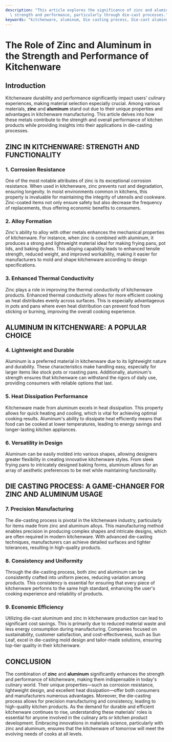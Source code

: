 ```yaml
---
description: "This article explores the significance of zinc and aluminum in enhancing kitchenware\
  \ strength and performance, particularly through die-cast processes."
keywords: "kitchenware, aluminum, Die casting process, Die-cast aluminum"
---
```

# The Role of Zinc and Aluminum in the Strength and Performance of Kitchenware

## Introduction

Kitchenware durability and performance significantly impact users' culinary experiences, making material selection especially crucial. Among various materials, **zinc** and **aluminum** stand out due to their unique properties and advantages in kitchenware manufacturing. This article delves into how these metals contribute to the strength and overall performance of kitchen products while providing insights into their applications in die-casting processes.

## ZINC IN KITCHENWARE: STRENGTH AND FUNCTIONALITY

### 1. Corrosion Resistance

One of the most notable attributes of zinc is its exceptional corrosion resistance. When used in kitchenware, zinc prevents rust and degradation, ensuring longevity. In moist environments common in kitchens, this property is invaluable for maintaining the integrity of utensils and cookware. Zinc-coated items not only ensure safety but also decrease the frequency of replacements, thus offering economic benefits to consumers.

### 2. Alloy Formation

Zinc's ability to alloy with other metals enhances the mechanical properties of kitchenware. For instance, when zinc is combined with aluminum, it produces a strong and lightweight material ideal for making frying pans, pot lids, and baking dishes. This alloying capability leads to enhanced tensile strength, reduced weight, and improved workability, making it easier for manufacturers to mold and shape kitchenware according to design specifications.

### 3. Enhanced Thermal Conductivity

Zinc plays a role in improving the thermal conductivity of kitchenware products. Enhanced thermal conductivity allows for more efficient cooking as heat distributes evenly across surfaces. This is especially advantageous in pots and pans where even heat distribution can prevent food from sticking or burning, improving the overall cooking experience.

## ALUMINUM IN KITCHENWARE: A POPULAR CHOICE

### 4. Lightweight and Durable

Aluminum is a preferred material in kitchenware due to its lightweight nature and durability. These characteristics make handling easy, especially for larger items like stock pots or roasting pans. Additionally, aluminum's strength ensures that kitchenware can withstand the rigors of daily use, providing consumers with reliable options that last.

### 5. Heat Dissipation Performance

Kitchenware made from aluminum excels in heat dissipation. This property allows for quick heating and cooling, which is vital for achieving optimal cooking results. Aluminum's ability to dissipate heat efficiently means that food can be cooked at lower temperatures, leading to energy savings and longer-lasting kitchen appliances.

### 6. Versatility in Design

Aluminum can be easily molded into various shapes, allowing designers greater flexibility in creating innovative kitchenware styles. From sleek frying pans to intricately designed baking forms, aluminum allows for an array of aesthetic preferences to be met while maintaining functionality.

## DIE CASTING PROCESS: A GAME-CHANGER FOR ZINC AND ALUMINUM USAGE

### 7. Precision Manufacturing

The die-casting process is pivotal in the kitchenware industry, particularly for items made from zinc and aluminum alloys. This manufacturing method enables precision in producing complex shapes and intricate designs, which are often required in modern kitchenware. With advanced die-casting techniques, manufacturers can achieve detailed surfaces and tighter tolerances, resulting in high-quality products.

### 8. Consistency and Uniformity

Through the die-casting process, both zinc and aluminum can be consistently crafted into uniform pieces, reducing variation among products. This consistency is essential for ensuring that every piece of kitchenware performs to the same high standard, enhancing the user's cooking experience and reliability of products.

### 9. Economic Efficiency

Utilizing die-cast aluminum and zinc in kitchenware production can lead to significant cost savings. This is primarily due to reduced material waste and less energy consumption during manufacturing. Companies focused on sustainability, customer satisfaction, and cost-effectiveness, such as Sun Leaf, excel in die-casting mold design and tailor-made solutions, ensuring top-tier quality in their kitchenware.

## CONCLUSION

The combination of **zinc** and **aluminum** significantly enhances the strength and performance of kitchenware, making them indispensable in today's culinary world. Their unique properties—such as corrosion resistance, lightweight design, and excellent heat dissipation—offer both consumers and manufacturers numerous advantages. Moreover, the die-casting process allows for precision manufacturing and consistency, leading to high-quality kitchen products. As the demand for durable and efficient kitchenware continues to rise, understanding these materials' roles is essential for anyone involved in the culinary arts or kitchen product development. Embracing innovations in materials science, particularly with zinc and aluminum, ensures that the kitchenware of tomorrow will meet the evolving needs of cooks at all levels.
